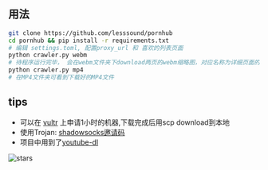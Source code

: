 
## 用法

```sh
git clone https://github.com/lesssound/pornhub
cd pornhub && pip install -r requirements.txt
# 编辑 settings.toml, 配置proxy_url 和 喜欢的列表页面
python crawler.py webm
# 待程序运行完毕， 会在webm文件夹下download两页的webm缩略图，对应名称为详细页面的URL后缀
python crawler.py mp4
# 在MP4文件夹可看到下载好的MP4文件
```

## tips
- 可以在 [vultr](https://www.vultr.com/?ref=7378179) 上申请1小时的机器,下载完成后用scp download到本地
- 使用Trojan: [shadowsocks邀请码](https://portal.shadowsocks.nz/aff.php?aff=24252)
- 项目中用到了[youtube-dl](https://github.com/ytdl-org/youtube-dl)


![stars](https://starchart.cc/lesssound/pornhub.svg)
